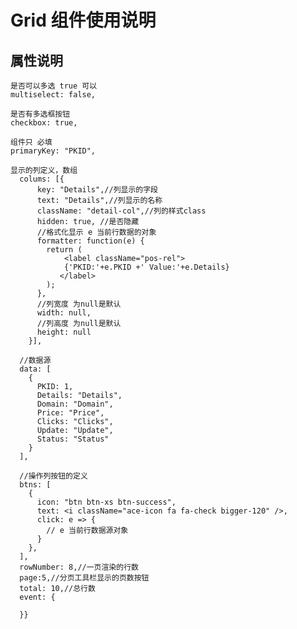 # Grid 组件使用说明
## 属性说明

    是否可以多选 true 可以 
    multiselect: false,

    是否有多选框按钮
    checkbox: true,

    组件只 必填
    primaryKey: "PKID",

    显示的列定义，数组
      colums: [{
          key: "Details",//列显示的字段
          text: "Details",//列显示的名称
          className: "detail-col",//列的样式class
          hidden: true, //是否隐藏
          //格式化显示 e 当前行数据的对象
          formatter: function(e) {
            return (
                <label className="pos-rel">
                {'PKID:'+e.PKID +' Value:'+e.Details}
               </label>
            );
          },
          //列宽度 为null是默认
          width: null,
          //列高度 为null是默认
          height: null
        }],

      //数据源
      data: [
        {
          PKID: 1,
          Details: "Details",
          Domain: "Domain",
          Price: "Price",
          Clicks: "Clicks",
          Update: "Update",
          Status: "Status"
        }
      ],

      //操作列按钮的定义
      btns: [
        {
          icon: "btn btn-xs btn-success",
          text: <i className="ace-icon fa fa-check bigger-120" />,
          click: e => { 
            // e 当前行数据源对象
          }
        },
      ],
      rowNumber: 8,//一页渲染的行数
      page:5,//分页工具栏显示的页数按钮
      total: 10,//总行数
      event: {
       
      }}